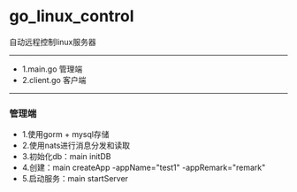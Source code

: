 # go_linux_control
自动远程控制linux服务器

------------

- 1.main.go 管理端
- 2.client.go 客户端

------------

### 管理端

- 1.使用gorm + mysql存储
- 2.使用nats进行消息分发和读取
- 3.初始化db：main initDB
- 4.创建：main createApp -appName="test1" -appRemark="remark"
- 5.启动服务：main startServer
